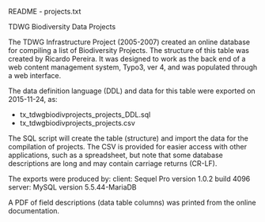 README - projects.txt  

TDWG Biodiversity Data Projects

The TDWG Infrastructure Project (2005-2007) created an online database for compiling a list of Biodiversity Projects.  The structure of this table was created by Ricardo Pereira. It was designed to work as the back end of a web content management system, Typo3, ver 4, and was populated through a web interface. 

The data definition language (DDL) and data for this table were exported on 2015-11-24, as:  
 - tx_tdwgbiodivprojects_projects_DDL.sql
 - tx_tdwgbiodivprojects_projects.csv  

The SQL script will create the table (structure) and import the data for the compilation of projects.  The CSV is provided
for easier access with other applications, such as a spreadsheet, but note that some database descriptions are long and may contain carriage returns (CR-LF).

The exports were produced by:
  client:  Sequel Pro version 1.0.2 build 4096 
  server:  MySQL version 5.5.44-MariaDB

A PDF of field descriptions (data table columns) was printed from the online documentation. 
